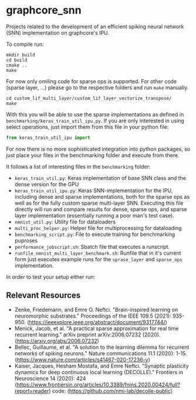 # graphcore_snn

Projects related to the development of an efficient spiking neural network (SNN) implementation on graphcore's IPU.

To compile run:

```console
mkdir build
cd build
cmake ..
make
```

For now only omiling code for sparse ops is supported. For other code (sparse layer, ...) please go to the respective folders and run `make` manually.

```console
cd custom_lif_multi_layer/custom_lif_layer_vectorize_transpose/
make
```

With this you will be able to use the sparse implementations as defined in `benchmarking/keras_train_util_ipu.py`.
If you are only interested in using select operations, just import them from this file in your python file:

```python
from keras_train_util_ipu import 
```

For now there is no more sophisticated integration into python packages, so just place your files in the benchmarking folder and execute from there. 

It follows a list of interesting files in the `benchmarking` folder:
- `keras_train_util.py`: Keras implementation of base SNN class and the dense version for the GPU
- `keras_train_util_ipu.py`: Keras SNN-implementation for the IPU, including dense and sparse implementations, both for the sparse ops as well as for the fully custom sparse multi-layer SNN. Executing this file directly will run and compare results for dense, sparse ops, and sparse layer implementation (essentially running a poor man's test case).
- `nmnist_util.py`: Utility file for dataloaders
- `multi_proc_helper.py`: Helper file for multiprocessing for dataloading
- `benchmarking_script.py`: File to execute training for benchmarking puproses
- `performance_jobscript.sh`: Sbatch file that executes a runscript.
- `runfile_nmnist_multi_layer_benchmark.sh`: Runfile that in it's current form just executes example runs for the `sprase_layer` and `sparse_ops` implementation.

In order to test your setup either run:






## Relevant Resources
- Zenke, Friedemann, and Emre O. Neftci. "Brain-inspired learning on neuromorphic substrates." Proceedings of the IEEE 109.5 (2021): 935-950. (https://ieeexplore.ieee.org/abstract/document/9317744/)
- Menick, Jacob, et al. "A practical sparse approximation for real time recurrent learning." arXiv preprint arXiv:2006.07232 (2020). (https://arxiv.org/abs/2006.07232)
- Bellec, Guillaume, et al. "A solution to the learning dilemma for recurrent networks of spiking neurons." Nature communications 11.1 (2020): 1-15. (https://www.nature.com/articles/s41467-020-17236-y)
- Kaiser, Jacques, Hesham Mostafa, and Emre Neftci. "Synaptic plasticity dynamics for deep continuous local learning (DECOLLE)." Frontiers in Neuroscience 14 (2020): 424 (https://www.frontiersin.org/articles/10.3389/fnins.2020.00424/full?report=reader) code: (https://github.com/nmi-lab/decolle-public)
